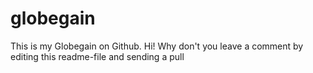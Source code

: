 # globegain

This is my Globegain on Github. Hi! Why don't you leave a comment by editing this readme-file
and sending a pull

